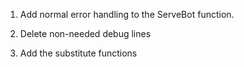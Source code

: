 

1. Add normal error handling to the ServeBot function.

2. Delete non-needed debug lines

3. Add the substitute functions
